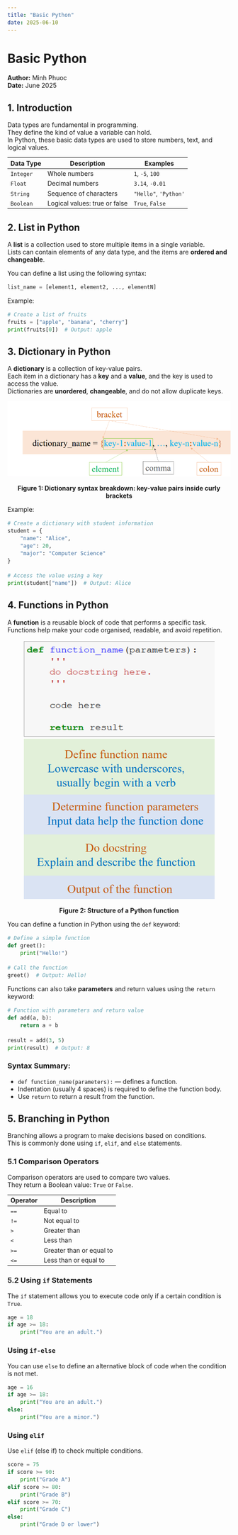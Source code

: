 ```yaml
---
title: "Basic Python"
date: 2025-06-10
---
```

# Basic Python
**Author:** Minh Phuoc  
**Date:** June 2025  

## 1. Introduction
Data types are fundamental in programming.  
They define the kind of value a variable can hold.  
In Python, these basic data types are used to store numbers, text, and logical values.

| **Data Type** | **Description** | **Examples** |
|--------------|---------------|-------------|
| `Integer`    | Whole numbers  | `1`, `-5`, `100` |
| `Float`      | Decimal numbers | `3.14`, `-0.01` |
| `String`     | Sequence of characters | `"Hello"`, `'Python'` |
| `Boolean`    | Logical values: true or false | `True`, `False` |

## 2. List in Python
A **list** is a collection used to store multiple items in a single variable.  
Lists can contain elements of any data type, and the items are **ordered and changeable**.

You can define a list using the following syntax:
```python
list_name = [element1, element2, ..., elementN]
```
Example:
```python
# Create a list of fruits
fruits = ["apple", "banana", "cherry"]
print(fruits[0])  # Output: apple
```

## 3. Dictionary in Python
A **dictionary** is a collection of key-value pairs.  
Each item in a dictionary has a **key** and a **value**, and the key is used to access the value.  
Dictionaries are **unordered**, **changeable**, and do not allow duplicate keys.

<p align="center">
    <img src="dictionary_syntax.png" alt="Structure of a Python function ">
</p>

**<p align="center">Figure 1: Dictionary syntax breakdown: key-value pairs inside curly brackets</p>**

Example:
```python
# Create a dictionary with student information
student = {
    "name": "Alice",
    "age": 20,
    "major": "Computer Science"
}

# Access the value using a key
print(student["name"])  # Output: Alice
```

## 4. Functions in Python
A **function** is a reusable block of code that performs a specific task.  
Functions help make your code organised, readable, and avoid repetition.

<p align="center">
    <img src="function_syntax.png" alt="Structure of a Python function ">
</p>

**<p align="center">Figure 2: Structure of a Python function</p>**

You can define a function in Python using the `def` keyword:
```python
# Define a simple function
def greet():
    print("Hello!")

# Call the function
greet()  # Output: Hello!
```

Functions can also take **parameters** and return values using the `return` keyword:
```python
# Function with parameters and return value
def add(a, b):
    return a + b

result = add(3, 5)
print(result)  # Output: 8
```

### Syntax Summary:
- `def function_name(parameters):` — defines a function.
- Indentation (usually 4 spaces) is required to define the function body.
- Use `return` to return a result from the function.

## 5. Branching in Python
Branching allows a program to make decisions based on conditions.  
This is commonly done using `if`, `elif`, and `else` statements.

### 5.1 Comparison Operators
Comparison operators are used to compare two values.  
They return a Boolean value: `True` or `False`.

| **Operator** | **Description** |
|-------------|---------------|
| `==` | Equal to |
| `!=` | Not equal to |
| `>`  | Greater than |
| `<`  | Less than |
| `>=` | Greater than or equal to |
| `<=` | Less than or equal to |

### 5.2 Using `if` Statements
The `if` statement allows you to execute code only if a certain condition is `True`.
```python
age = 18
if age >= 18:
    print("You are an adult.")
```

### Using `if-else`
You can use `else` to define an alternative block of code when the condition is not met.
```python
age = 16
if age >= 18:
    print("You are an adult.")
else:
    print("You are a minor.")
```

### Using `elif`
Use `elif` (else if) to check multiple conditions.
```python
score = 75
if score >= 90:
    print("Grade A")
elif score >= 80:
    print("Grade B")
elif score >= 70:
    print("Grade C")
else:
    print("Grade D or lower")
```

